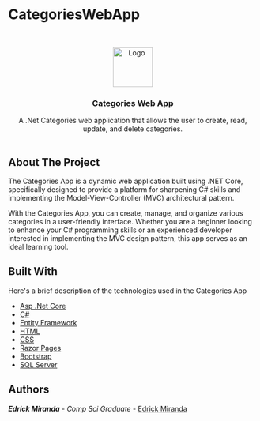 # CategoriesWebApp
<br/>
<p align="center">
  <a href="https://github.com/Edrickm/">
    <img src="https://img.icons8.com/wired/64/sorting-answers.png" alt="Logo" width="80" height="80">
  </a>

  <h3 align="center">Categories Web App</h3>

  <p align="center">
    A .Net Categories web application that allows the user to create, read, update, and delete categories.
    <br/>
    <br/>
  </p>
</p>



## About The Project

The Categories App is a dynamic web application built using .NET Core, specifically designed to provide a platform for sharpening C# skills and implementing the Model-View-Controller (MVC) architectural pattern.

With the Categories App, you can create, manage, and organize various categories in a user-friendly interface. Whether you are a beginner looking to enhance your C# programming skills or an experienced developer interested in implementing the MVC design pattern, this app serves as an ideal learning tool.


## Built With

Here's a brief description of the technologies used in the Categories App

* [Asp .Net Core](https://learn.microsoft.com/en-us/aspnet/core/introduction-to-aspnet-core?view=aspnetcore-7.0)
* [C#](https://learn.microsoft.com/en-us/dotnet/csharp/)
* [Entity Framework](https://learn.microsoft.com/en-us/ef/)
* [HTML](https://html.com/)
* [CSS]()
* [Razor Pages](https://learn.microsoft.com/en-us/aspnet/core/razor-pages/?view=aspnetcore-7.0&tabs=visual-studio)
* [Bootstrap](https://getbootstrap.com/docs/5.3/getting-started/introduction/)
* [SQL Server](https://www.microsoft.com/en-us/sql-server)

## Authors

***Edrick Miranda*** - *Comp Sci Graduate* - [Edrick Miranda](https://github.com/edrickM/)

